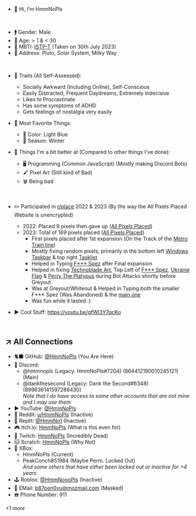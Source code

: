 - 👋 Hi, I’m HmmNoPls

<br>

- 🚹 Gender: Male
- 🎂 Age: > 1 & < 30
- 🌱 MBTI: [ISTP-T](https://www.16personalities.com/istp-personality) (Taken on 30th July 2023)
- 🌌 Address: Pluto, Solar System, Milky Way

<br>

- 🔅 Traits (All Self-Assessed):
    - Socially Awkward (Including Online), Self-Conscious
    - Easily Distracted, Frequent Daydreams, Extremely Indecisive
    - Likes to Procrastinate
    - Has some symptoms of ADHD
    - Gets feelings of nostalgia very easily

- 🍊 Most Favorite Things:
    - 🎨 Color: Light Blue
    - 🎄 Season: Winter

- 🔰 Things I'm a bit better at (Compared to other things I've done):
    - 🖥️ Programming (Common JavaScript) (Mostly making Discord Bots)
    - 🖌️ Pixel Art (Still kind of Bad)
    - 🗑️ Being bad

<br>

- ✏️ Participated in [r/place](<https://www.reddit.com/r/place/>) 2022 & 2023 (By the way the All Pixels Placed Website is unencrypted)
    - 2022: Placed 9 pixels then gave up ([All Pixels Placed](http://kisielo85.cba.pl/place/result.php?nick=HmmNoPls&year=22))
    - 2023: Total of 169 pixels placed ([All Pixels Placed](http://kisielo85.cba.pl/place/result.php?nick=HmmNoPls&year=23))
        - First pixels placed after 1st expansion (On the Track of the [Metro Train line](https://2023.place-atlas.stefanocoding.me/#331/52/1/-379/0.721))
        - Mostly fixing random pixels, primarily in the bottom left [Windows Taskbar](https://2023.place-atlas.stefanocoding.me/#1352/205) & top right [Tasklist](https://2023.place-atlas.stefanocoding.me/#4309/218)
        - Helped in Typing [F*** Spez](https://2023.place-atlas.stefanocoding.me/#1925/218) after Final expansion
        - Helped in fixing [Technoblade Art](https://2023.place-atlas.stefanocoding.me/#359/234), Top Left of [F*** Spez](https://2023.place-atlas.stefanocoding.me/#1925/218), [Ukraine Flag](https://2023.place-atlas.stefanocoding.me/#20/251) & [Perry The Platypus](https://2023.place-atlas.stefanocoding.me/#854/251) during Bot Attacks shortly before Greyout
        - Was at Greyout/Whiteout & Helped in Typing both the smaller F*** Spez (Was Abandoned) & the [main one](https://2023.place-atlas.stefanocoding.me/#3158/257)
        - Was fun while it lasted :)

- ▶️ Cool Stuff: https://youtu.be/gfWI3Y7qcKo

<br>

↗️ __All Connections__
---
- 🐈‍⬛ GitHub: [@HmmNoPls](https://github.com/HmmNoPls) (You Are Here)
- 💬 Discord:
    - @hmmnopls (Legacy: HmmNoPls#7204) (864412190010245121) (Main)
    - @dankthesecond (Legacy: Dank the Second#6348) (899636141597286430) <br>
    *Note that I do have access to some other accounts that are not mine and I may use them*
- ▶️ YouTube: [@HmmNoPls](https://www.youtube.com/@HmmNoPls)
- 🔴 Reddit: [u/HmmNoPls](https://www.reddit.com/u/HmmNoPls) (Inactive)
- 🤖 Replit: [@HmmNo1](https://replit.com/@HmmNo1) (Inactive)
- 🎮 Itch.io: [HmmNoPls](https://hmmnopls.itch.io/) (What is this even for)
- 👾 Twitch: [HmmNoPls](https://m.twitch.tv/hmmnopls) (Incredibly Dead)
- 🐱 Scratch: [HmmNoPls](https://scratch.mit.edu/users/HmmNoPls) (Why Not)
- 🌳 XBox:
    - HmmNoPls (Current)
    - PeakConch851984 (Maybe Perm. Locked Out) <br>
    *And some others that have either been locked out or inactive for >4 years*
- 🕹️ Roblox: [@HmmNoooPls](https://www.roblox.com/users/2934920830/profile) (Inactive)
- 📩 EMail: b87pen0vu@mozmail.com (Masked)
- ☎️ Phone Number: 911 <br>

*+1 more*
